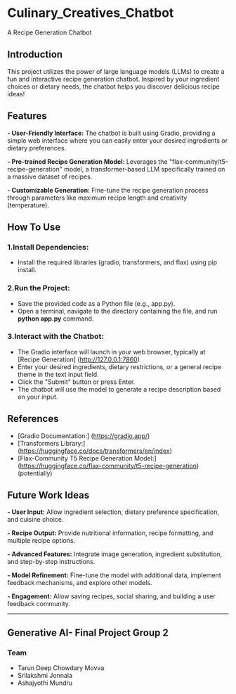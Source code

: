 # Culinary_Creatives_Chatbot
A Recipe Generation Chatbot

## Introduction
This project utilizes the power of large language models (LLMs) to create a fun and interactive recipe generation chatbot. Inspired by your ingredient choices or dietary needs, the chatbot helps you discover delicious recipe ideas!

## Features
**- User-Friendly Interface:** The chatbot is built using Gradio, providing a simple web interface where you can easily enter your desired ingredients or dietary preferences.

**- Pre-trained Recipe Generation Model:** Leverages the "flax-community/t5-recipe-generation" model, a transformer-based LLM specifically trained on a massive dataset of recipes.

**- Customizable Generation:** Fine-tune the recipe generation process through parameters like maximum recipe length and creativity (temperature).

## How To Use
### 1.Install Dependencies:
-  Install the required libraries (gradio, transformers, and flax) using pip install.

### 2.Run the Project:
- Save the provided code as a Python file (e.g., app.py).
- Open a terminal, navigate to the directory containing the file, and run **python app.py** command.

### 3.Interact with the Chatbot:

- The Gradio interface will launch in your web browser, typically at [Recipe Generation] (http://127.0.0.1:7860)
- Enter your desired ingredients, dietary restrictions, or a general recipe theme in the text input field.
- Click the "Submit" button or press Enter.
- The chatbot will use the model to generate a recipe description based on your input.

## References
- [Gradio Documentation:] (https://gradio.app/)
- [Transformers Library:] (https://huggingface.co/docs/transformers/en/index)
- [Flax-Community T5 Recipe Generation Model:] (https://huggingface.co/flax-community/t5-recipe-generation) (potentially)

## Future Work Ideas
**- User Input:** Allow ingredient selection, dietary preference specification, and cuisine choice.

**- Recipe Output:** Provide nutritional information, recipe formatting, and multiple recipe options.

**- Advanced Features:** Integrate image generation, ingredient substitution, and step-by-step instructions.

**- Model Refinement:** Fine-tune the model with additional data, implement feedback mechanisms, and explore other models.

**- Engagement:** Allow saving recipes, social sharing, and building a user feedback community.

---
## Generative AI- Final Project Group 2
### Team 
- Tarun Deep Chowdary Movva
- Srilakshmi Jonnala
- Ashajyothi Mundru
